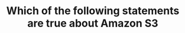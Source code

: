 ---
layout: answer
title: "Which of the following statements are true about Amazon S3"
blurb: "According to the docs, Amazon S3 is object storage built to store and retrieve any amount of data from anywhere. Do not confuse Amazon S3 with the A"
quid: 60
---
